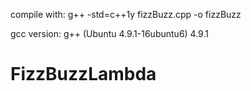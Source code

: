 compile with:
g++ -std=c++1y fizzBuzz.cpp -o fizzBuzz

gcc version:
g++ (Ubuntu 4.9.1-16ubuntu6) 4.9.1
# FizzBuzzLambda
